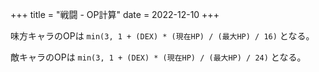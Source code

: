 +++
title = "戦闘 - OP計算"
date = 2022-12-10
+++

味方キャラのOPは `min(3, 1 + (DEX) * (現在HP) / (最大HP) / 16)` となる。

敵キャラのOPは `min(3, 1 + (DEX) * (現在HP) / (最大HP) / 24)` となる。
